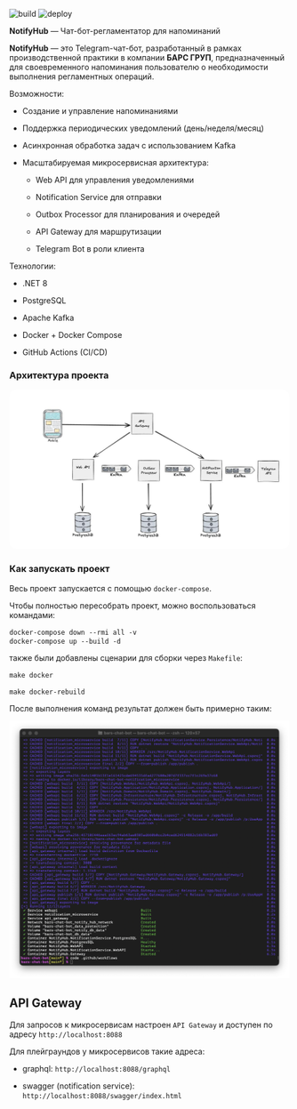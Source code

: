 ![build](https://github.com/a1unade/bars-chat-bot/actions/workflows/build.yml/badge.svg)
![deploy](https://github.com/a1unade/bars-chat-bot/actions/workflows/deploy.yml/badge.svg)

**NotifyHub** — Чат-бот-регламентатор для напоминаний

**NotifyHub** — это Telegram-чат-бот, разработанный в рамках производственной практики в компании **БАРС ГРУП**, предназначенный для своевременного напоминания пользователю о необходимости выполнения регламентных операций.

Возможности:  

- Создание и управление напоминаниями

- Поддержка периодических уведомлений (день/неделя/месяц)

- Асинхронная обработка задач с использованием Kafka

- Масштабируемая микросервисная архитектура:

    - Web API для управления уведомлениями

    - Notification Service для отправки

    - Outbox Processor для планирования и очередей

    - API Gateway для маршрутизации

    - Telegram Bot в роли клиента

Технологии:

- .NET 8

- PostgreSQL

- Apache Kafka

- Docker + Docker Compose

- GitHub Actions (CI/CD)

### Архитектура проекта

<img src="./materials/2.jpeg" style="border-radius: 12px" />

### Как запускать проект

Весь проект запускается с помощью `docker-compose`. 

Чтобы полностью пересобрать проект, можно воспользоваться командами: 

```shell
docker-compose down --rmi all -v
docker-compose up --build -d
```

также были добавлены сценарии для сборки через `Makefile`:

```shell
make docker
```

```shell
make docker-rebuild
```

После выполнения команд результат должен быть примерно таким: 

<img src="./materials/1.png" />

## API Gateway

Для запросов к микросервисам настроен `API Gateway` и доступен по адресу `http://localhost:8088`

Для плейграундов у микросервисов такие адреса: 

- graphql: `http://localhost:8088/graphql`

- swagger (notification service): `http://localhost:8088/swagger/index.html`